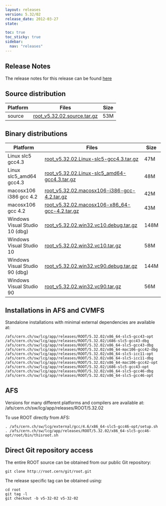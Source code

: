 ```yaml
---
layout: releases
version: 5.32/02
release_date: 2012-03-27
state:

toc: true
toc_sticky: true
sidebar:
  nav: "releases"
---
```



## Release Notes

The release notes for this release can be found [here](https://root.cern/root/html532/notes/release-notes.html#patch-releases)

## Source distribution

| Platform       | Files | Size |
|-----------|-------|-----|
| source | [root_v5.32.02.source.tar.gz](https://root.cern/download/root_v5.32.02.source.tar.gz) |  53M |


## Binary distributions

| Platform       | Files | Size |
|-----------|-------|-----|
| Linux slc5 gcc4.3 | [root_v5.32.02.Linux-slc5-gcc4.3.tar.gz](https://root.cern/download/root_v5.32.02.Linux-slc5-gcc4.3.tar.gz) |  47M |
| Linux slc5_amd64 gcc4.3 | [root_v5.32.02.Linux-slc5_amd64-gcc4.3.tar.gz](https://root.cern/download/root_v5.32.02.Linux-slc5_amd64-gcc4.3.tar.gz) |  48M |
| macosx106 i386 gcc 4.2 | [root_v5.32.02.macosx106-i386-gcc-4.2.tar.gz](https://root.cern/download/root_v5.32.02.macosx106-i386-gcc-4.2.tar.gz) |  42M |
| macosx106 gcc 4.2 | [root_v5.32.02.macosx106-x86_64-gcc-4.2.tar.gz](https://root.cern/download/root_v5.32.02.macosx106-x86_64-gcc-4.2.tar.gz) |  43M |
| Windows Visual Studio 10 (dbg) | [root_v5.32.02.win32.vc10.debug.tar.gz](https://root.cern/download/root_v5.32.02.win32.vc10.debug.tar.gz) | 148M |
| Windows Visual Studio 10 | [root_v5.32.02.win32.vc10.tar.gz](https://root.cern/download/root_v5.32.02.win32.vc10.tar.gz) |  58M |
| Windows Visual Studio 90 (dbg) | [root_v5.32.02.win32.vc90.debug.tar.gz](https://root.cern/download/root_v5.32.02.win32.vc90.debug.tar.gz) | 144M |
| Windows Visual Studio 90 | [root_v5.32.02.win32.vc90.tar.gz](https://root.cern/download/root_v5.32.02.win32.vc90.tar.gz) |  56M |



## Installations in AFS and CVMFS
Standalone installations with minimal external dependencies are available at:
~~~
/afs/cern.ch/sw/lcg/app/releases/ROOT/5.32.02/x86_64-slc5-gcc43-opt
/afs/cern.ch/sw/lcg/app/releases/ROOT/5.32.02/i686-slc5-gcc43-dbg
/afs/cern.ch/sw/lcg/app/releases/ROOT/5.32.02/x86_64-slc5-gcc43-dbg
/afs/cern.ch/sw/lcg/app/releases/ROOT/5.32.02/x86_64-mac106-gcc42-dbg
/afs/cern.ch/sw/lcg/app/releases/ROOT/5.32.02/x86_64-slc5-icc11-opt
/afs/cern.ch/sw/lcg/app/releases/ROOT/5.32.02/x86_64-slc5-icc11-dbg
/afs/cern.ch/sw/lcg/app/releases/ROOT/5.32.02/x86_64-mac106-gcc42-opt
/afs/cern.ch/sw/lcg/app/releases/ROOT/5.32.02/i686-slc5-gcc43-opt
/afs/cern.ch/sw/lcg/app/releases/ROOT/5.32.02/x86_64-slc5-gcc46-dbg
/afs/cern.ch/sw/lcg/app/releases/ROOT/5.32.02/x86_64-slc5-gcc46-opt
~~~

## AFS
Versions for many different platforms and compilers are available at:
/afs/cern.ch/sw/lcg/app/releases/ROOT/5.32.02

To use ROOT directly from AFS:
~~~
. /afs/cern.ch/sw/lcg/external/gcc/4.6/x86_64-slc5-gcc46-opt/setup.sh
. /afs/cern.ch/sw/lcg/app/releases/ROOT/5.32.02/x86_64-slc5-gcc46-opt/root/bin/thisroot.sh
~~~

## Direct Git repository access
The entire ROOT source can be obtained from our public Git repository:

~~~
git clone http://root.cern/git/root.git
~~~
The release specific tag can be obtained using:
~~~
cd root
git tag -l
git checkout -b v5-32-02 v5-32-02
~~~
